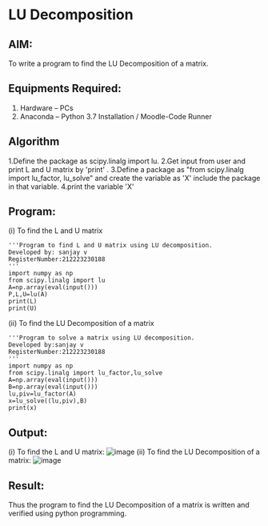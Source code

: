 # LU Decomposition 

## AIM:
To write a program to find the LU Decomposition of a matrix.

## Equipments Required:
1. Hardware – PCs
2. Anaconda – Python 3.7 Installation / Moodle-Code Runner

## Algorithm
1.Define the package as scipy.linalg import lu.
2.Get input from user and print L and U matrix by 'print' .
3.Define a package as "from scipy.linalg import lu_factor, lu_solve" and create the variable as 'X' include the package in that variable.
4.print the variable 'X'

## Program:
(i) To find the L and U matrix
```
'''Program to find L and U matrix using LU decomposition.
Developed by: sanjay v
RegisterNumber:212223230188
'''
import numpy as np
from scipy.linalg import lu
A=np.array(eval(input()))
P,L,U=lu(A)
print(L)
print(U)
```
(ii) To find the LU Decomposition of a matrix
```
'''Program to solve a matrix using LU decomposition.
Developed by:sanjay v
RegisterNumber:212223230188
'''
import numpy as np
from scipy.linalg import lu_factor,lu_solve
A=np.array(eval(input()))
B=np.array(eval(input()))
lu,piv=lu_factor(A)
x=lu_solve((lu,piv),B)
print(x)
```

## Output:
(i) To find the L and U matrix:
![image](https://github.com/sanjayy2431/LU-Decomposition/assets/149365143/caa60f94-dc7f-4d08-94ac-32f4c7139fe1)
(ii) To find the LU Decomposition of a matrix: 
![image](https://github.com/sanjayy2431/LU-Decomposition/assets/149365143/8858ed25-e2cc-440c-b30e-50dbd0ebc4ed)




## Result:
Thus the program to find the LU Decomposition of a matrix is written and verified using python programming.


